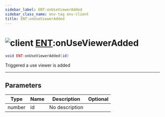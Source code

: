 ```yaml
---
sidebar_label: ENT:onUseViewerAdded
sidebar_class_name: env-tag env-client
title: ENT:onUseViewerAdded
---
```


# <img src='/img/wiki/client.png' alt='client' data-tag='env-tag' /> [ENT](../ent/README.md):onUseViewerAdded

```lua
void ENT:onUseViewerAdded(id)
```

Triggered a use viewer is added<br/>

-----------------
## Parameters

| Type   | Name | Description | Optional |
| ------ | ---- | ----------- | -------: |
| number | id | No description |   |
